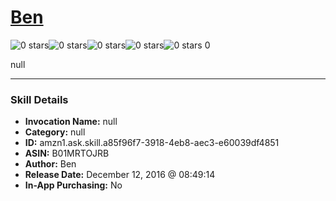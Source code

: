 # [Ben](http://alexa.amazon.com/#skills/amzn1.ask.skill.a85f96f7-3918-4eb8-aec3-e60039df4851)
![0 stars](../../images/ic_star_border_black_18dp_1x.png)![0 stars](../../images/ic_star_border_black_18dp_1x.png)![0 stars](../../images/ic_star_border_black_18dp_1x.png)![0 stars](../../images/ic_star_border_black_18dp_1x.png)![0 stars](../../images/ic_star_border_black_18dp_1x.png) 0

null

***

### Skill Details

* **Invocation Name:** null
* **Category:** null
* **ID:** amzn1.ask.skill.a85f96f7-3918-4eb8-aec3-e60039df4851
* **ASIN:** B01MRTOJRB
* **Author:** Ben
* **Release Date:** December 12, 2016 @ 08:49:14
* **In-App Purchasing:** No
